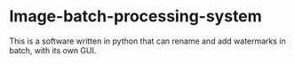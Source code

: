 # Image-batch-processing-system
  This is a software written in python that can rename and add watermarks in batch, with its own GUI.
